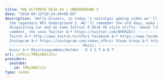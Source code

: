 ```yaml
---
title: THE ULTIMATE DEJA VU | UNDERGROUND 2
date: "2019-09-15T10:34:49+08:00"
description: 'Hello blazers, in today''s nostalgic gaming video we''ll be playing
  the legendary NFS Underground 2. We''ll remember the old days, make an absolutely
  disguisting car and do some Initial D DEJA VU style drifts. Smash like, subscribe,
  comment, thx xoxo Twitter â–º https://twitter.com/NFKRZAlt ---------------------------------
  Twitch â–º http://www.twitch.tv/nfkrz Facebook â–º https://www.facebook.com/NFKRZ1
  Instagram â–º https://instagram.com/roman_nfkrz/ Steam Group â–º http://steamcommunity.com/groups/nfkrzgroup
  --------------------------------- Music: --------------------------------- Outro
  music â–º MajorLeagueWobs/Holder - D I S T A N T'
url: /nfkrz/TM0yXBXCi5s/
providers:
  youtube:
    id: TM0yXBXCi5s
type: video
---
```


